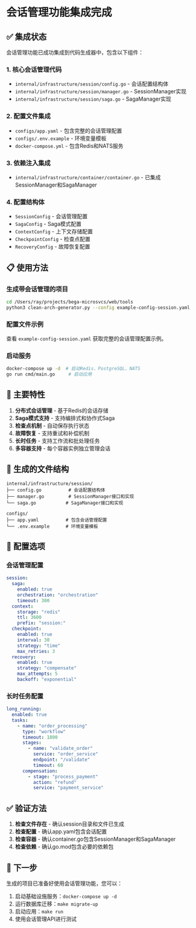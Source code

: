 # 会话管理功能集成完成

## ✅ 集成状态

会话管理功能已成功集成到代码生成器中，包含以下组件：

### 1. 核心会话管理代码
- `internal/infrastructure/session/config.go` - 会话配置结构体
- `internal/infrastructure/session/manager.go` - SessionManager实现
- `internal/infrastructure/session/saga.go` - SagaManager实现

### 2. 配置文件集成
- `configs/app.yaml` - 包含完整的会话管理配置
- `configs/.env.example` - 环境变量模板
- `docker-compose.yml` - 包含Redis和NATS服务

### 3. 依赖注入集成
- `internal/infrastructure/container/container.go` - 已集成SessionManager和SagaManager

### 4. 配置结构体
- `SessionConfig` - 会话管理配置
- `SagaConfig` - Saga模式配置
- `ContextConfig` - 上下文存储配置
- `CheckpointConfig` - 检查点配置
- `RecoveryConfig` - 故障恢复配置

## 📋 使用方法

### 生成带会话管理的项目

```bash
cd /Users/ray/projects/bega-microsvcs/web/tools
python3 clean-arch-generator.py --config example-config-session.yaml
```

### 配置文件示例

查看 `example-config-session.yaml` 获取完整的会话管理配置示例。

### 启动服务

```bash
docker-compose up -d  # 启动Redis、PostgreSQL、NATS
go run cmd/main.go     # 启动应用
```

## 🎯 主要特性

1. **分布式会话管理** - 基于Redis的会话存储
2. **Saga模式支持** - 支持编排式和协作式Saga
3. **检查点机制** - 自动保存执行状态
4. **故障恢复** - 支持重试和补偿机制
5. **长时任务** - 支持工作流和批处理任务
6. **多容器支持** - 每个容器实例独立管理会话

## 📁 生成的文件结构

```
internal/infrastructure/session/
├── config.go          # 会话配置结构体
├── manager.go         # SessionManager接口和实现
└── saga.go           # SagaManager接口和实现

configs/
├── app.yaml          # 包含会话管理配置
└── .env.example      # 环境变量模板
```

## 🔧 配置选项

### 会话管理配置
```yaml
session:
  saga:
    enabled: true
    orchestration: "orchestration"
    timeout: 300
  context:
    storage: "redis"
    ttl: 3600
    prefix: "session:"
  checkpoint:
    enabled: true
    interval: 30
    strategy: "time"
    max_retries: 3
  recovery:
    enabled: true
    strategy: "compensate"
    max_attempts: 5
    backoff: "exponential"
```

### 长时任务配置
```yaml
long_running:
  enabled: true
  tasks:
    - name: "order_processing"
      type: "workflow"
      timeout: 1800
      stages:
        - name: "validate_order"
          service: "order_service"
          endpoint: "/validate"
          timeout: 60
      compensation:
        - stage: "process_payment"
          action: "refund"
          service: "payment_service"
```

## ✅ 验证方法

1. **检查文件存在** - 确认session目录和文件已生成
2. **检查配置** - 确认app.yaml包含会话配置
3. **检查容器** - 确认container.go包含SessionManager和SagaManager
4. **检查依赖** - 确认go.mod包含必要的依赖包

## 🚀 下一步

生成的项目已准备好使用会话管理功能，您可以：

1. 启动基础设施服务：`docker-compose up -d`
2. 运行数据库迁移：`make migrate-up`
3. 启动应用：`make run`
4. 使用会话管理API进行测试